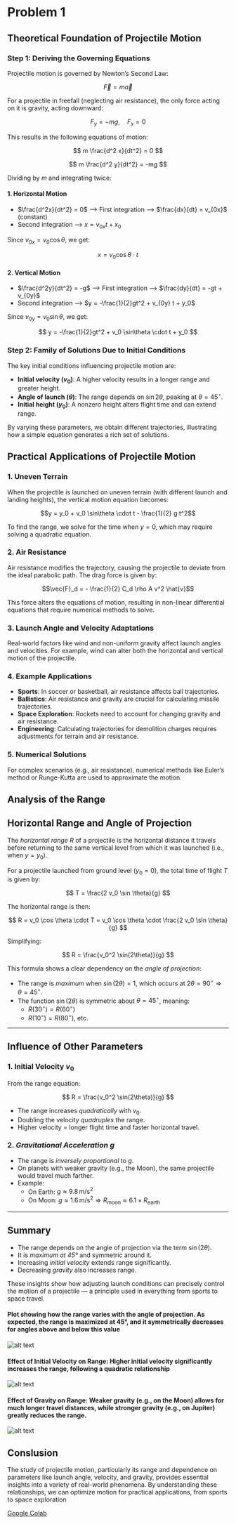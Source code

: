 # Problem 1

## Theoretical Foundation of Projectile Motion

### **Step 1: Deriving the Governing Equations**
Projectile motion is governed by Newton’s Second Law:

$$
\vec{F} = m\vec{a}
$$

For a projectile in freefall (neglecting air resistance), the only force acting on it is gravity, acting downward:

$$
F_y = -mg, \quad F_x = 0
$$

This results in the following equations of motion:

$$
m \frac{d^2 x}{dt^2} = 0
$$

$$
m \frac{d^2 y}{dt^2} = -mg
$$

Dividing by $m$ and integrating twice:

#### **1. Horizontal Motion**
- $\frac{d^2x}{dt^2} = 0$ ⟶ First integration ⟶ $\frac{dx}{dt} = v_{0x}$ (constant)
- Second integration ⟶ $x = v_{0x} t + x_0$

Since $v_{0x} = v_0 \cos\theta$, we get:

$$
x = v_0 \cos\theta \cdot t
$$

#### **2. Vertical Motion**
- $\frac{d^2y}{dt^2} = -g$ ⟶ First integration ⟶ $\frac{dy}{dt} = -gt + v_{0y}$
- Second integration ⟶ $y = -\frac{1}{2}gt^2 + v_{0y} t + y_0$

Since $v_{0y} = v_0 \sin\theta$, we get:

$$
y = -\frac{1}{2}gt^2 + v_0 \sin\theta \cdot t + y_0
$$

### **Step 2: Family of Solutions Due to Initial Conditions**
The key initial conditions influencing projectile motion are:
- **Initial velocity ($v_0$)**: A higher velocity results in a longer range and greater height.
- **Angle of launch ($\theta$)**: The range depends on $\sin 2\theta$, peaking at $\theta = 45^\circ$.
- **Initial height ($y_0$)**: A nonzero height alters flight time and can extend range.

By varying these parameters, we obtain different trajectories, illustrating how a simple equation generates a rich set of solutions.

## Practical Applications of Projectile Motion

### 1. **Uneven Terrain**
When the projectile is launched on uneven terrain (with different launch and landing heights), the vertical motion equation becomes:

$$y = y_0 + v_0 \sin\theta \cdot t - \frac{1}{2} g t^2$$

To find the range, we solve for the time when $y = 0$, which may require solving a quadratic equation.

### 2. **Air Resistance**
Air resistance modifies the trajectory, causing the projectile to deviate from the ideal parabolic path. The drag force is given by:

$$\vec{F}_d = - \frac{1}{2} C_d \rho A v^2 \hat{v}$$

This force alters the equations of motion, resulting in non-linear differential equations that require numerical methods to solve.

### 3. **Launch Angle and Velocity Adaptations**
Real-world factors like wind and non-uniform gravity affect launch angles and velocities. For example, wind can alter both the horizontal and vertical motion of the projectile.

### 4. **Example Applications**
- **Sports**: In soccer or basketball, air resistance affects ball trajectories.
- **Ballistics**: Air resistance and gravity are crucial for calculating missile trajectories.
- **Space Exploration**: Rockets need to account for changing gravity and air resistance.
- **Engineering**: Calculating trajectories for demolition charges requires adjustments for terrain and air resistance.

### 5. **Numerical Solutions**
For complex scenarios (e.g., air resistance), numerical methods like Euler’s method or Runge-Kutta are used to approximate the motion.

## Analysis of the Range

## Horizontal Range and Angle of Projection

The *horizontal range* $R$ of a projectile is the horizontal distance it travels before returning to the same vertical level from which it was launched (i.e., when $y = y_0$).

For a projectile launched from ground level ($y_0 = 0$), the total time of flight $T$ is given by:

$$
T = \frac{2 v_0 \sin \theta}{g}
$$

The horizontal range is then:

$$
R = v_0 \cos \theta \cdot T = v_0 \cos \theta \cdot \frac{2 v_0 \sin \theta}{g}
$$

Simplifying:

$$
R = \frac{v_0^2 \sin(2\theta)}{g}
$$

This formula shows a clear dependency on the *angle of projection*:

- The range is *maximum* when $\sin(2\theta) = 1$, which occurs at $2\theta = 90^\circ \Rightarrow \theta = 45^\circ$.
- The function $\sin(2\theta)$ is symmetric about $\theta = 45^\circ$, meaning:
  - $R(30^\circ) = R(60^\circ)$
  - $R(10^\circ) = R(80^\circ)$, etc.

---

## Influence of Other Parameters

### 1. Initial Velocity $v_0$

From the range equation:

$$
R = \frac{v_0^2 \sin(2\theta)}{g}
$$

- The range increases *quadratically* with $v_0$.
- Doubling the velocity *quadruples* the range.
- Higher velocity = longer flight time and faster horizontal travel.

### 2. *Gravitational Acceleration $g$*

- The range is *inversely proportional* to $g$.
- On planets with weaker gravity (e.g., the Moon), the same projectile would travel much farther.
- Example:
  - On Earth: $g \approx 9.8\, \text{m/s}^2$
  - On Moon: $g \approx 1.6\, \text{m/s}^2 \Rightarrow R_{\text{moon}} \approx 6.1 \times R_{\text{earth}}$

---

## Summary

- The range depends on the angle of projection via the term $\sin(2\theta)$.
- It is *maximum at 45°* and symmetric around it.
- Increasing *initial velocity* extends range significantly.
- Decreasing *gravity* also increases range.

These insights show how adjusting launch conditions can precisely control the motion of a projectile — a principle used in everything from sports to space travel.

#### Plot showing how the range varies with the angle of projection. As expected, the range is maximized at 45°, and it symmetrically decreases for angles above and below this value

![alt text](Projectile%20Range%20vs%20Angle%20of%20Projection.png)

#### Effect of Initial Velocity on Range: Higher initial velocity significantly increases the range, following a quadratic relationship

![alt text](Effect%20of%20Initial%20Velocity%20on%20Range.png)

#### Effect of Gravity on Range: Weaker gravity (e.g., on the Moon) allows for much longer travel distances, while stronger gravity (e.g., on Jupiter) greatly reduces the range.

![alt text](Effect%20of%20Gravity%20on%20Range.png)

## Conslusion

The study of projectile motion, particularly its range and dependence on parameters like launch angle, velocity, and gravity, provides essential insights into a variety of real-world phenomena. By understanding these relationships, we can optimize motion for practical applications, from sports to space exploration


[Google Colab](https://colab.research.google.com/drive/1-I-A9Pedj6hjRlk3durAIV-ijCtRUuiA?usp=sharing)